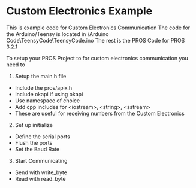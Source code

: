 # Custom Electronics Example
This is example code for Custom Electronics Communication
The code for the Arduino/Teensy is located in \\Arduino Code\\TeensyCode\\TeensyCode.ino
The rest is the PROS Code for PROS 3.2.1

To setup your PROS Project to for custom electronics communication you need to

1. Setup the main.h file
* Include the pros\/apix.h
* Include okapi if using okapi
* Use namespace of choice
* Add cpp includes for \<iostream\>, \<string\>, \<sstream\>
* These are useful for receiving numbers from the Custom Electronics

2. Set up initialize
* Define the serial ports
* Flush the ports
* Set the Baud Rate

3. Start Communicating
* Send with write_byte
* Read with read_byte
